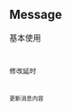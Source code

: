 ## Message

基本使用
<code src="./example/simple.tsx" />

修改延时
<code src="./example/duration.tsx" />

更新消息内容
<code src="./example/update.tsx" />
